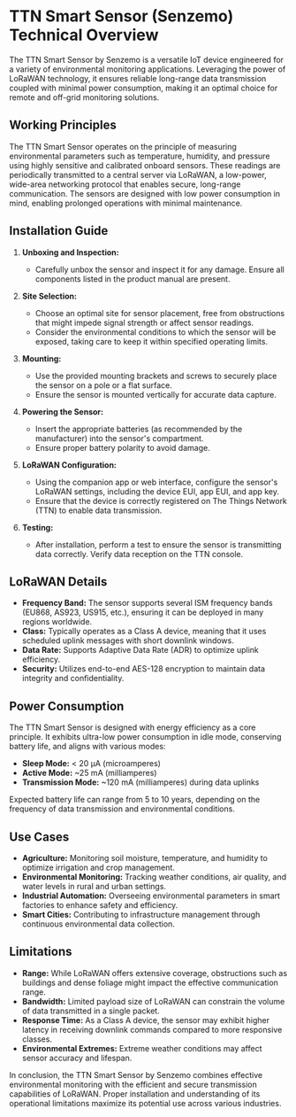 # TTN Smart Sensor (Senzemo) Technical Overview

The TTN Smart Sensor by Senzemo is a versatile IoT device engineered for a variety of environmental monitoring applications. Leveraging the power of LoRaWAN technology, it ensures reliable long-range data transmission coupled with minimal power consumption, making it an optimal choice for remote and off-grid monitoring solutions.

## Working Principles

The TTN Smart Sensor operates on the principle of measuring environmental parameters such as temperature, humidity, and pressure using highly sensitive and calibrated onboard sensors. These readings are periodically transmitted to a central server via LoRaWAN, a low-power, wide-area networking protocol that enables secure, long-range communication. The sensors are designed with low power consumption in mind, enabling prolonged operations with minimal maintenance.

## Installation Guide

1. **Unboxing and Inspection:**
   - Carefully unbox the sensor and inspect it for any damage. Ensure all components listed in the product manual are present.

2. **Site Selection:**
   - Choose an optimal site for sensor placement, free from obstructions that might impede signal strength or affect sensor readings.
   - Consider the environmental conditions to which the sensor will be exposed, taking care to keep it within specified operating limits.

3. **Mounting:**
   - Use the provided mounting brackets and screws to securely place the sensor on a pole or a flat surface.
   - Ensure the sensor is mounted vertically for accurate data capture.

4. **Powering the Sensor:**
   - Insert the appropriate batteries (as recommended by the manufacturer) into the sensor's compartment.
   - Ensure proper battery polarity to avoid damage.

5. **LoRaWAN Configuration:**
   - Using the companion app or web interface, configure the sensor's LoRaWAN settings, including the device EUI, app EUI, and app key.
   - Ensure that the device is correctly registered on The Things Network (TTN) to enable data transmission.

6. **Testing:**
   - After installation, perform a test to ensure the sensor is transmitting data correctly. Verify data reception on the TTN console.

## LoRaWAN Details

- **Frequency Band:** The sensor supports several ISM frequency bands (EU868, AS923, US915, etc.), ensuring it can be deployed in many regions worldwide.
- **Class:** Typically operates as a Class A device, meaning that it uses scheduled uplink messages with short downlink windows.
- **Data Rate:** Supports Adaptive Data Rate (ADR) to optimize uplink efficiency.
- **Security:** Utilizes end-to-end AES-128 encryption to maintain data integrity and confidentiality.

## Power Consumption

The TTN Smart Sensor is designed with energy efficiency as a core principle. It exhibits ultra-low power consumption in idle mode, conserving battery life, and aligns with various modes:

- **Sleep Mode:** < 20 µA (microamperes)
- **Active Mode:** ~25 mA (milliamperes)
- **Transmission Mode:** ~120 mA (milliamperes) during data uplinks

Expected battery life can range from 5 to 10 years, depending on the frequency of data transmission and environmental conditions.

## Use Cases

- **Agriculture:** Monitoring soil moisture, temperature, and humidity to optimize irrigation and crop management.
- **Environmental Monitoring:** Tracking weather conditions, air quality, and water levels in rural and urban settings.
- **Industrial Automation:** Overseeing environmental parameters in smart factories to enhance safety and efficiency.
- **Smart Cities:** Contributing to infrastructure management through continuous environmental data collection.

## Limitations

- **Range:** While LoRaWAN offers extensive coverage, obstructions such as buildings and dense foliage might impact the effective communication range.
- **Bandwidth:** Limited payload size of LoRaWAN can constrain the volume of data transmitted in a single packet.
- **Response Time:** As a Class A device, the sensor may exhibit higher latency in receiving downlink commands compared to more responsive classes.
- **Environmental Extremes:** Extreme weather conditions may affect sensor accuracy and lifespan.

In conclusion, the TTN Smart Sensor by Senzemo combines effective environmental monitoring with the efficient and secure transmission capabilities of LoRaWAN. Proper installation and understanding of its operational limitations maximize its potential use across various industries.
